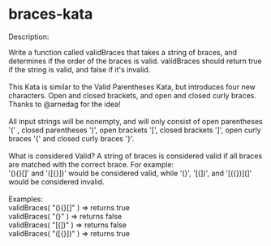 # braces-kata
Description:

Write a function called validBraces that takes a string of braces, and determines if the order of the braces is valid. validBraces should return true if the string is valid, and false if it's invalid.<br/>
<br/>
This Kata is similar to the Valid Parentheses Kata, but introduces four new characters. Open and closed brackets, and open and closed curly braces. Thanks to @arnedag for the idea!<br/>
<br/>
All input strings will be nonempty, and will only consist of open parentheses '(' , closed parentheses ')', open brackets '[', closed brackets ']', open curly braces '{' and closed curly braces '}'.<br/>
<br/>
What is considered Valid? A string of braces is considered valid if all braces are matched with the correct brace.
For example:<br/>
'(){}[]' and '([{}])' would be considered valid, while '(}', '[(])', and '[({})](]' would be considered invalid.<br/>
<br/>
Examples:<br/>
validBraces( "(){}[]" ) => returns true<br/>
validBraces( "(}" ) => returns false<br/>
validBraces( "[(])" ) => returns false<br/>
validBraces( "([{}])" ) => returns true
